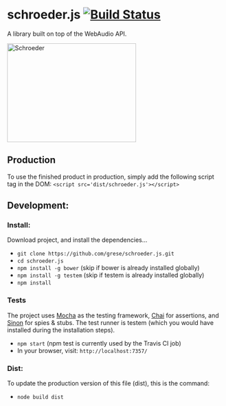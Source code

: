 # schroeder.js  [![Build Status](https://travis-ci.org/grese/schroeder.js.svg)](https://travis-ci.org/grese/schroeder.js)
A library built on top of the WebAudio API.

<img src='https://raw.githubusercontent.com/grese/schroeder.js/master/schroeder-piano.png' width='300' height='230' alt='Schroeder' />

## Production
To use the finished product in production, simply add the following script tag in the DOM:
`<script src='dist/schroeder.js'></script>`

## Development:

### Install:
Download project, and install the dependencies...
* `git clone https://github.com/grese/schroeder.js.git`
* `cd schroeder.js`
* `npm install -g bower` (skip if bower is already installed globally)
* `npm install -g testem` (skip if testem is already installed globally)
* `npm install`

### Tests
The project uses [Mocha](http://mochajs.org/) as the testing framework, [Chai](http://chaijs.com/) for assertions, and [Sinon](http://sinonjs.org/) for spies & stubs.  The test runner is testem (which you would have installed during the installation steps).
* `npm start` (npm test is currently used by the Travis CI job)
* In your browser, visit: `http://localhost:7357/`

### Dist:
To update the production version of this file (dist), this is the command:
* `node build dist`
